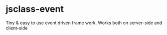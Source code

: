 # jsclass-event
Tiny &amp; easy to use event driven frame work.  Works both on server-side and client-side
